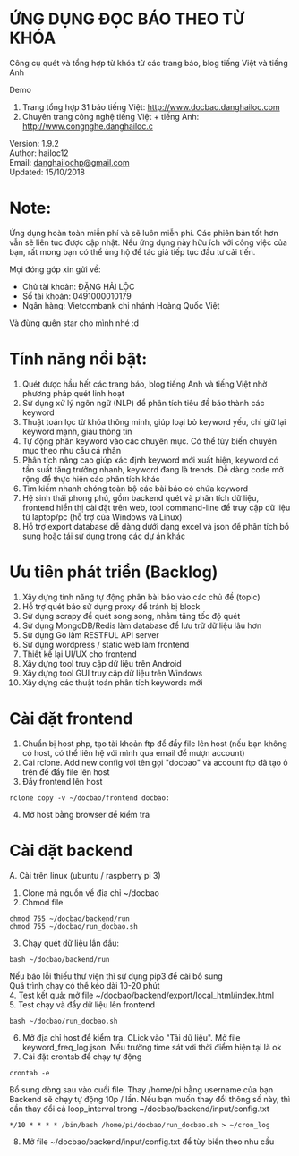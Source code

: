 # ỨNG DỤNG ĐỌC BÁO THEO TỪ KHÓA
Công cụ quét và tổng hợp từ khóa từ các trang báo, blog tiếng Việt và tiếng Anh 

Demo
1. Trang tổng hợp 31 báo tiếng Việt: http://www.docbao.danghailoc.com
2. Chuyên trang công nghệ tiếng Việt + tiếng Anh: http://www.congnghe.danghailoc.c


Version: 1.9.2  
Author: hailoc12  
Email: danghailochp@gmail.com  
Updated: 15/10/2018  

# Note:
Ứng dụng hoàn toàn miễn phí và sẽ luôn miễn phí. Các phiên bản tốt hơn vẫn sẽ liên tục được cập nhật. Nếu ứng dụng này hữu ích với công việc của bạn, rất mong bạn có thể ủng hộ để tác giả tiếp tục đầu tư cải tiến.

Mọi đóng góp xin gửi về:
- Chủ tài khoản: ĐẶNG HẢI LỘC
- Số tài khoản: 0491000010179
- Ngân hàng: Vietcombank chi nhánh Hoàng Quốc Việt 

Và đừng quên star cho mình nhé :d

# Tính năng nổi bật:
1. Quét được hầu hết các trang báo, blog tiếng Anh và tiếng Việt nhờ phương pháp quét linh hoạt
2. Sử dụng xử lý ngôn ngữ (NLP) để phân tích tiêu đề báo thành các keyword
3. Thuật toán lọc từ khóa thông minh, giúp loại bỏ keyword yếu, chỉ giữ lại keyword mạnh, giàu thông tin
4. Tự động phân keyword vào các chuyên mục. Có thể tùy biến chuyên mục theo nhu cầu cá nhân
5. Phân tích nâng cao giúp xác định keyword mới xuất hiện, keyword có tần suất tăng trưởng nhanh, keyword đang là trends. Dễ dàng code mở rộng để thực hiện các phân tích khác
6. Tìm kiếm nhanh chóng toàn bộ các bài báo có chứa keyword
7. Hệ sinh thái phong phú, gồm backend quét và phân tích dữ liệu, frontend hiển thị cài đặt trên web, tool command-line để truy cập dữ liệu từ laptop/pc (hỗ trợ của Windows và Linux)
8. Hỗ trợ export database dễ dàng dưới dạng excel và json để phân tích bổ sung hoặc tái sử dụng trong các dự án khác

# Ưu tiên phát triển (Backlog)
1. Xây dựng tính năng tự động phân bài báo vào các chủ đề (topic)
2. Hỗ trợ quét báo sử dụng proxy để tránh bị block
3. Sử dụng scrapy để quét song song, nhằm tăng tốc độ quét
4. Sử dụng MongoDB/Redis làm database để lưu trữ dữ liệu lâu hơn
5. Sử dụng Go làm RESTFUL API server
6. Sử dụng wordpress / static web làm frontend
7. Thiết kế lại UI/UX cho frontend
8. Xây dựng tool truy cập dữ liệu trên Android
9. Xây dựng tool GUI truy cập dữ liệu trên Windows
10. Xây dựng các thuật toán phân tích keywords mới

# Cài đặt frontend
1. Chuẩn bị host php, tạo tài khoản ftp để đẩy file lên host (nếu bạn không có host, có thể liên hệ với mình qua email để mượn account)
2. Cài rclone. Add new config với tên gọi "docbao" và account ftp đã tạo ỏ trên để đẩy file lên host
3. Đẩy frontend lên host
~~~~
rclone copy -v ~/docbao/frontend docbao:
~~~~
4. Mở host bằng browser để kiểm tra

# Cài đặt backend
A. Cài trên linux (ubuntu / raspberry pi 3)
1. Clone mã nguồn về địa chỉ ~/docbao
2. Chmod file
~~~~
chmod 755 ~/docbao/backend/run
chmod 755 ~/docbao/run_docbao.sh
~~~~
3. Chạy quét dữ liệu lần đầu: 
~~~~
bash ~/docbao/backend/run
~~~~
Nếu báo lỗi thiếu thư viện thì sử dụng pip3 để cài bổ sung  
Quá trình chạy có thể kéo dài 10-20 phút  
4. Test kết quả: mở file ~/docbao/backend/export/local_html/index.html  
5. Test chạy và đẩy dữ liệu lên frontend  
~~~~
bash ~/docbao/run_docbao.sh
~~~~
6. Mở địa chỉ host để kiểm tra. CLick vào "Tải dữ liệu". Mở file keyword_freq_log.json. Nếu trường time sát với thời điểm hiện tại là ok
7. Cài đặt crontab để chạy tự động
~~~~
crontab -e
~~~~
Bổ sung dòng sau vào cuối file. Thay /home/pi bằng username của bạn
Backend sẽ chạy tự động 10p / lần. Nếu bạn muốn thay đổi thông số này, thì cần thay đổi cả loop_interval trong ~/docbao/backend/input/config.txt
~~~~
*/10 * * * * /bin/bash /home/pi/docbao/run_docbao.sh > ~/cron_log
~~~~
8. Mở file ~/docbao/backend/input/config.txt để tùy biến theo nhu cầu



